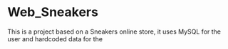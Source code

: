 # Web_Sneakers
This is a project based on a Sneakers online store, it uses MySQL for the user and hardcoded data for the 
